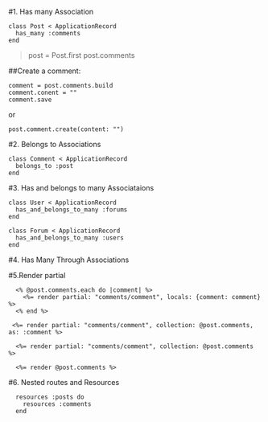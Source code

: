 #1. Has many Association
```
class Post < ApplicationRecord
  has_many :comments
end
```
>post = Post.first 
>post.comments 

##Create a comment:
```
comment = post.comments.build
comment.conent = ""
comment.save
```
or 
```
post.comment.create(content: "")
```

#2. Belongs to Associations
```
class Comment < ApplicationRecord
  belongs_to :post
end
```

#3. Has and belongs to many Associataions
```
class User < ApplicationRecord
  has_and_belongs_to_many :forums
end

class Forum < ApplicationRecord
  has_and_belongs_to_many :users
end

```

#4. Has Many Through Associations


#5.Render partial
```
  <% @post.comments.each do |comment| %>
    <%= render partial: "comments/comment", locals: {comment: comment} %>
  <% end %>
```

```
 <%= render partial: "comments/comment", collection: @post.comments, as: :comment %>
 ```

 ```
   <%= render partial: "comments/comment", collection: @post.comments %>
 ```

```
  <%= render @post.comments %>
```

#6. Nested routes and Resources
```
  resources :posts do
    resources :comments
  end
```






